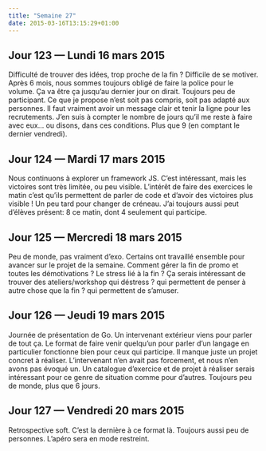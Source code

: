 ```yaml
---
title: "Semaine 27"
date: 2015-03-16T13:15:29+01:00
---
```


## Jour 123 — Lundi 16 mars 2015

Difficulté de trouver des idées, trop proche de la fin ? Difficile de se
motiver. Après 6 mois, nous sommes toujours obligé de faire la police
pour le volume. Ça va être ça jusqu’au dernier jour on dirait. Toujours
peu de participant. Ce que je propose n’est soit pas compris, soit pas
adapté aux personnes. Il faut vraiment avoir un message clair et tenir
la ligne pour les recrutements. J’en suis à compter le nombre de jours
qu’il me reste à faire avec eux… ou disons, dans ces conditions. Plus
que 9 (en comptant le dernier vendredi).

## Jour 124 — Mardi 17 mars 2015

Nous continuons à explorer un framework JS. C’est intéressant, mais les
victoires sont très limitée, ou peu visible. L’intérêt de faire des
exercices le matin c’est qu’ils permettent de parler de code et d’avoir
des victoires plus visible ! Un peu tard pour changer de créneau. J’ai
toujours aussi peut d’élèves présent: 8 ce matin, dont 4 seulement qui
participe.

## Jour 125 — Mercredi 18 mars 2015

Peu de monde, pas vraiment d’exo. Certains ont travaillé ensemble pour
avancer sur le projet de la semaine. Comment gérer la fin de promo et
toutes les démotivations ? Le stress lié à la fin ? Ça serais
intéressant de trouver des ateliers/workshop qui déstress ? qui
permettent de penser à autre chose que la fin ? qui permettent de
s’amuser.

## Jour 126 — Jeudi 19 mars 2015

Journée de présentation de Go. Un intervenant extérieur viens pour
parler de tout ça. Le format de faire venir quelqu’un pour parler d’un
langage en particulier fonctionne bien pour ceux qui participe. Il
manque juste un projet concret à réaliser. L’intervenant n’en avait pas
forcement, et nous n’en avons pas évoqué un. Un catalogue d’exercice et
de projet à réaliser serais intéressant pour ce genre de situation comme
pour d’autres. Toujours peu de monde, plus que 6 jours.

## Jour 127 — Vendredi 20 mars 2015

Retrospective soft. C’est la dernière à ce format là. Toujours aussi peu
de personnes. L’apéro sera en mode restreint.

